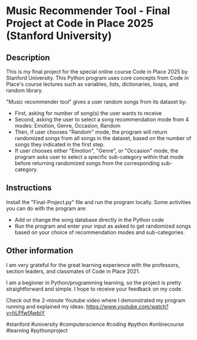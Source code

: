 # Music Recommender Tool - Final Project at Code in Place 2025 (Stanford University)

## Description
This is my final project for the special online course Code in Place 2025 by Stanford University. This Python program uses core concepts from Code in Place's course lectures such as variables, lists, dictionaries, loops, and random library.

"Music recommender tool" gives a user random songs from its dataset by:
- First, asking for number of song(s) the user wants to receive
- Second, asking the user to select a song recommendation mode from 4 modes: Emotion, Genre, Occasion, Random
- Then, if user chooses "Random" mode, the program will return randomized songs from all songs in the dataset, based on the number of songs they indicated in the first step.
- If user chooses either "Emotion", "Genre", or "Occasion" mode, the program asks user to select a specific sub-category within that mode before returning randomized songs from the corresponding sub-category.

## Instructions
Install the "Final-Project.py" file and run the program locally. Some activities you can do with the program are:
- Add or change the song database directly in the Python code
- Run the program and enter your input as asked to get randomized songs based on your choice of recommendation modes and sub-categories.

## Other information
I am very grateful for the great learning experience with the professors, section leaders, and classmates of Code in Place 2021.

I am a beginner in Python/programming learning, so the project is pretty straightforward and simple. I hope to receive your feedback on my code.

Check out the 2-minute Youtube video where I demonstrated my program running and explained my ideas: https://www.youtube.com/watch?v=hLPfwfAwbiY

#stanford #university #computerscience #coding #python #onlinecourse #learning #pythonproject
